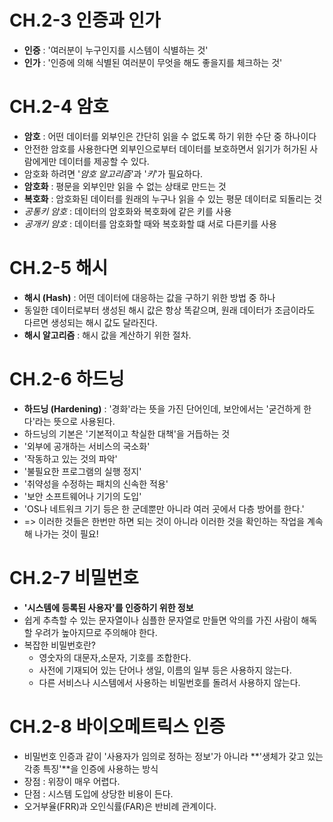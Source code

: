 # CH.2-3 인증과 인가

- **인증** : '여러분이 누구인지를 시스템이 식별하는 것'
- **인가** : '인증에 의해 식별된 여러분이 무엇을 해도 좋을지를 체크하는 것'



# CH.2-4 암호

- **암호** : 어떤 데이터를 외부인은 간단히 읽을 수 없도록 하기 위한 수단 중 하나이다
- 안전한 암호를 사용한다면 외부인으로부터 데이터를 보호하면서 읽기가 허가된 사람에게만 데이터를 제공할 수 있다.
- 암호화 하려면 '*암호 알고리즘*'과 '*키*'가 필요하다.
- **암호화** : 평문을 외부인만 읽을 수 없는 상태로 만드는 것
- **복호화** : 암호화된 데이터를 원래의 누구나 읽을 수 있는 평문 데이터로 되돌리는 것
- *공통키 암호* : 데이터의 암호화와 복호화에 같은 키를 사용
- *공개키 암호* : 데이터를 암호화할 때와 복호화할 떄 서로 다른키를 사용



# CH.2-5 해시

- **해시 (Hash)** : 어떤 데이터에 대응하는 값을 구하기 위한 방법 중 하나
- 동일한 데이터로부터 생성된 해시 값은 항상 똑같으며, 원래 데이터가 조금이라도 다르면 생성되는 해시 값도 달라진다.
- **해시 알고리즘** : 해시 값을 계산하기 위한 절차.



# CH.2-6 하드닝

- **하드닝 (Hardening)** : '경화'라는 뜻을 가진 단어인데, 보안에서는 '굳건하게 한다'라는 뜻으로 사용된다.
- 하드닝의 기본은 '기본적이고 착실한 대책'을 거듭하는 것
- '외부에 공개하는 서비스의 국소화'
- '작동하고 있는 것의 파악'
- '불필요한 프로그램의 실행 정지'
- '취약성을 수정하는 패치의 신속한 적용'
- '보안 소프트웨어나 기기의 도입'
- 'OS나 네트워크 기기 등은 한 군데뿐만 아니라 여러 곳에서 다층 방어를 한다.'
- => 이러한 것들은 한번만 하면 되는 것이 아니라 이러한 것을 확인하는 작업을 계속해 나가는 것이 필요!



# CH.2-7 비밀번호

- **'시스템에 등록된 사용자'를 인증하기 위한 정보**
- 쉽게 추측할 수 있는 문자열이나 심플한 문자열로 만들면 악의를 가진 사람이 해독할 우려가 높아지므로 주의해야 한다.
- 복잡한 비밀번호란?
  - 영숫자의 대문자,소문자, 기호를 조합한다.
  - 사전에 기재되어 있는 단어나 생일, 이름의 일부 등은 사용하지 않는다.
  - 다른 서비스나 시스템에서 사용하는 비밀번호를 돌려서 사용하지 않는다.



# CH.2-8 바이오메트릭스 인증

- 비밀번호 인증과 같이 '사용자가 임의로 정하는 정보'가 아니라 **'생체가 갖고 있는 각종 특징'**을 인증에 사용하는 방식
- 장점 : 위장이 매우 어렵다. 
- 단점 : 시스템 도입에 상당한 비용이 든다.
- 오거부율(FRR)과 오인식률(FAR)은 반비례 관계이다.



